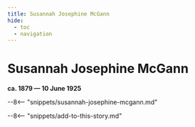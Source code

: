 ```yaml
---
title: Susannah Josephine McGann
hide:
  - toc
  - navigation 
---
```


# Susannah Josephine McGann

**ca. 1879 — 10 June 1925**

--8<-- "snippets/susannah-josephine-mcgann.md"

--8<-- "snippets/add-to-this-story.md"